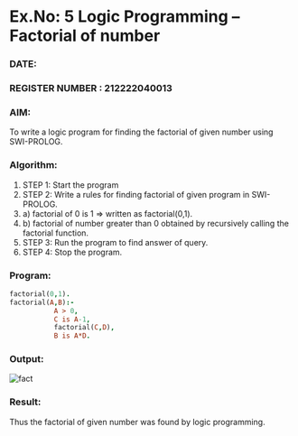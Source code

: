 # Ex.No: 5   Logic Programming – Factorial of number   
### DATE:                                                                            
### REGISTER NUMBER : 212222040013
### AIM: 
To  write  a logic program for finding the factorial of given number using SWI-PROLOG. 
### Algorithm:
1. STEP 1: Start the program
2. STEP 2:  Write a rules for finding factorial of given program in SWI-PROLOG.
3.   a)	factorial of 0 is 1 => written as factorial(0,1).
4.   b)	factorial of number greater than 0 obtained by recursively calling the factorial    function.
5. STEP 3: Run the program  to find answer of  query.
6. STEP 4: Stop the program.

### Program:
```prolog
factorial(0,1).
factorial(A,B):-  
           A > 0, 
           C is A-1,
           factorial(C,D),
           B is A*D.
```
### Output:
![fact](https://github.com/user-attachments/assets/abb245b6-dc93-4c83-b3c4-5daa4f2c3e5f)

### Result:
Thus the factorial of given number was found by logic programming. 
